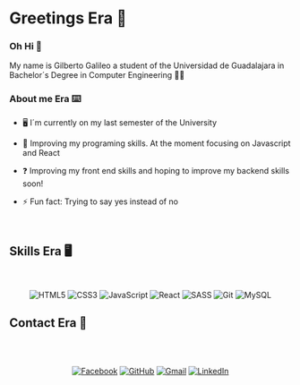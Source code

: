 # Greetings Era 🤚   

### Oh Hi 👋
My name is Gilberto Galileo a student of the Universidad de Guadalajara in Bachelor´s Degree in Computer Engineering 💎✨  
  



### About me Era ⌨️  

- 🖥️ I´m currently on my last semester of the University    
  

- 🌱 Improving my programing skills. At the moment focusing on Javascript and React 
  

- ❓ Improving my front end skills and hoping to improve my backend skills soon!  
  

- ⚡ Fun fact: Trying to say yes instead of no   
  

<br>  


## Skills Era 🖥️
  
<div align="center">  

<br>

![HTML5](https://img.shields.io/badge/html5-%23E34F26.svg?style=for-the-badge&logo=html5&logoColor=white)
![CSS3](https://img.shields.io/badge/css3-%231572B6.svg?style=for-the-badge&logo=css3&logoColor=white)
![JavaScript](https://img.shields.io/badge/javascript-%23323330.svg?style=for-the-badge&logo=javascript&logoColor=%23F7DF1E)
![React](https://img.shields.io/badge/react-%2320232a.svg?style=for-the-badge&logo=react&logoColor=%2361DAFB)
![SASS](https://img.shields.io/badge/SASS-hotpink.svg?style=for-the-badge&logo=SASS&logoColor=white)
![Git](https://img.shields.io/badge/git-%23F05033.svg?style=for-the-badge&logo=git&logoColor=white)
![MySQL](https://img.shields.io/badge/mysql-4479A1.svg?style=for-the-badge&logo=mysql&logoColor=white)

 <!--!
 [NodeJS](https://img.shields.io/badge/node.js-6DA55F?style=for-the-badge&logo=node.js&logoColor=white)
 ![PHP](https://img.shields.io/badge/php-%23777BB4.svg?style=for-the-badge&logo=php&logoColor=white)
 ![Python](https://img.shields.io/badge/python-3670A0?style=for-the-badge&logo=python&logoColor=ffdd54)
 -->

</div>

## Contact Era 📧

<br>


<div align="center">  

<br>

[![Facebook](https://img.shields.io/badge/Facebook-%231877F2.svg?style=for-the-badge&logo=Facebook&logoColor=white)](https://www.facebook.com/gilbertogalileo.galangonzalez)
[![GitHub](https://img.shields.io/badge/github-%23121011.svg?style=for-the-badge&logo=github&logoColor=white)](https://github.com/iBlueKnight-92)
[![Gmail](https://img.shields.io/badge/Gmail-D14836?style=for-the-badge&logo=gmail&logoColor=white)](https://mail.google.com/mail/u/0/?tab=rm&ogbl#inbox)
[![LinkedIn](https://img.shields.io/badge/linkedin-%230077B5.svg?style=for-the-badge&logo=linkedin&logoColor=white)](https://www.linkedin.com/in/gilberto-galan/)
 
</div>
